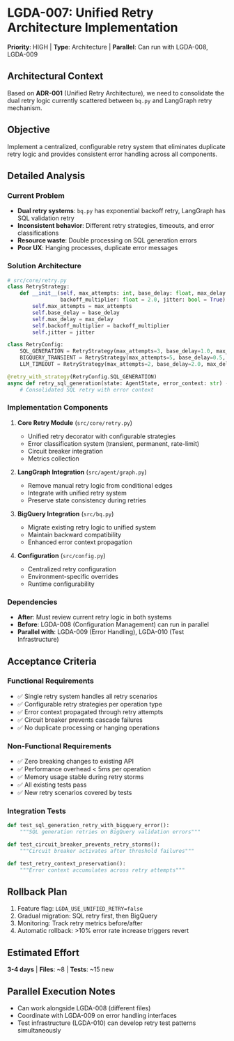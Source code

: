 # LGDA-007: Unified Retry Architecture Implementation

**Priority**: HIGH | **Type**: Architecture | **Parallel**: Can run with LGDA-008, LGDA-009

## Architectural Context
Based on **ADR-001** (Unified Retry Architecture), we need to consolidate the dual retry logic currently scattered between `bq.py` and LangGraph retry mechanism.

## Objective
Implement a centralized, configurable retry system that eliminates duplicate retry logic and provides consistent error handling across all components.

## Detailed Analysis

### Current Problem
- **Dual retry systems**: `bq.py` has exponential backoff retry, LangGraph has SQL validation retry
- **Inconsistent behavior**: Different retry strategies, timeouts, and error classifications
- **Resource waste**: Double processing on SQL generation errors
- **Poor UX**: Hanging processes, duplicate error messages

### Solution Architecture
```python
# src/core/retry.py
class RetryStrategy:
    def __init__(self, max_attempts: int, base_delay: float, max_delay: float,
                 backoff_multiplier: float = 2.0, jitter: bool = True):
        self.max_attempts = max_attempts
        self.base_delay = base_delay
        self.max_delay = max_delay
        self.backoff_multiplier = backoff_multiplier
        self.jitter = jitter

class RetryConfig:
    SQL_GENERATION = RetryStrategy(max_attempts=3, base_delay=1.0, max_delay=8.0)
    BIGQUERY_TRANSIENT = RetryStrategy(max_attempts=5, base_delay=0.5, max_delay=30.0)
    LLM_TIMEOUT = RetryStrategy(max_attempts=2, base_delay=2.0, max_delay=10.0)

@retry_with_strategy(RetryConfig.SQL_GENERATION)
async def retry_sql_generation(state: AgentState, error_context: str) -> str:
    # Consolidated SQL retry with error context
```

### Implementation Components

1. **Core Retry Module** (`src/core/retry.py`)
   - Unified retry decorator with configurable strategies
   - Error classification system (transient, permanent, rate-limit)
   - Circuit breaker integration
   - Metrics collection

2. **LangGraph Integration** (`src/agent/graph.py`)
   - Remove manual retry logic from conditional edges
   - Integrate with unified retry system
   - Preserve state consistency during retries

3. **BigQuery Integration** (`src/bq.py`)
   - Migrate existing retry logic to unified system
   - Maintain backward compatibility
   - Enhanced error context propagation

4. **Configuration** (`src/config.py`)
   - Centralized retry configuration
   - Environment-specific overrides
   - Runtime configurability

### Dependencies
- **After**: Must review current retry logic in both systems
- **Before**: LGDA-008 (Configuration Management) can run in parallel
- **Parallel with**: LGDA-009 (Error Handling), LGDA-010 (Test Infrastructure)

## Acceptance Criteria

### Functional Requirements
- ✅ Single retry system handles all retry scenarios
- ✅ Configurable retry strategies per operation type
- ✅ Error context propagated through retry attempts
- ✅ Circuit breaker prevents cascade failures
- ✅ No duplicate processing or hanging operations

### Non-Functional Requirements
- ✅ Zero breaking changes to existing API
- ✅ Performance overhead < 5ms per operation
- ✅ Memory usage stable during retry storms
- ✅ All existing tests pass
- ✅ New retry scenarios covered by tests

### Integration Tests
```python
def test_sql_generation_retry_with_bigquery_error():
    """SQL generation retries on BigQuery validation errors"""

def test_circuit_breaker_prevents_retry_storms():
    """Circuit breaker activates after threshold failures"""

def test_retry_context_preservation():
    """Error context accumulates across retry attempts"""
```

## Rollback Plan
1. Feature flag: `LGDA_USE_UNIFIED_RETRY=false`
2. Gradual migration: SQL retry first, then BigQuery
3. Monitoring: Track retry metrics before/after
4. Automatic rollback: >10% error rate increase triggers revert

## Estimated Effort
**3-4 days** | **Files**: ~8 | **Tests**: ~15 new

## Parallel Execution Notes
- Can work alongside LGDA-008 (different files)
- Coordinate with LGDA-009 on error handling interfaces
- Test infrastructure (LGDA-010) can develop retry test patterns simultaneously
